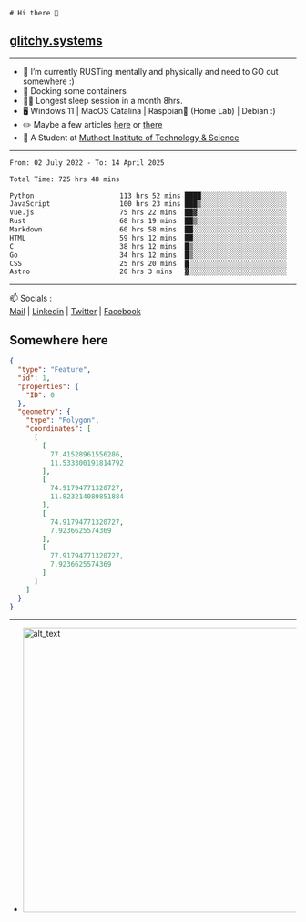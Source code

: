 ```
# Hi there 👋
```
## [glitchy.systems](https://glitchy.systems)
---

- 🌱 I’m currently RUSTing mentally and physically and need to GO out somewhere :)
- 🐋 Docking some containers
- 😶‍🌫️ Longest sleep session in a month 8hrs.
- 🖥️ Windows 11 | MacOS Catalina | Raspbian🥧 (Home Lab) | Debian :)
- ✏️ Maybe a few articles [here](https://medium.com/@advaithnarayanan8) or [there](https://medium.com/@advaithnarayanan8)
- 📑 A Student at [Muthoot Institute of Technology & Science](https://mgmits.ac.in/)



---

<!--START_SECTION:waka-->

```txt
From: 02 July 2022 - To: 14 April 2025

Total Time: 725 hrs 48 mins

Python                     113 hrs 52 mins ████░░░░░░░░░░░░░░░░░░░░░   15.69 %
JavaScript                 100 hrs 23 mins ███▒░░░░░░░░░░░░░░░░░░░░░   13.83 %
Vue.js                     75 hrs 22 mins  ██▓░░░░░░░░░░░░░░░░░░░░░░   10.38 %
Rust                       68 hrs 19 mins  ██▒░░░░░░░░░░░░░░░░░░░░░░   09.41 %
Markdown                   60 hrs 58 mins  ██░░░░░░░░░░░░░░░░░░░░░░░   08.40 %
HTML                       59 hrs 12 mins  ██░░░░░░░░░░░░░░░░░░░░░░░   08.16 %
C                          38 hrs 12 mins  █▒░░░░░░░░░░░░░░░░░░░░░░░   05.26 %
Go                         34 hrs 12 mins  █▒░░░░░░░░░░░░░░░░░░░░░░░   04.71 %
CSS                        25 hrs 20 mins  █░░░░░░░░░░░░░░░░░░░░░░░░   03.49 %
Astro                      20 hrs 3 mins   ▓░░░░░░░░░░░░░░░░░░░░░░░░   02.76 %
```

<!--END_SECTION:waka-->

---

📫 Socials :<br>
[Mail](mailto:advaith@glitchy.systems) | [Linkedin](https://www.linkedin.com/in/advaith-narayanan-a72152214/) | [Twitter](https://twitter.com/advaithnarayan) | [Facebook](https://screenmessage.com/qinq)

## Somewhere here

```geojson
{
  "type": "Feature",
  "id": 1,
  "properties": {
    "ID": 0
  },
  "geometry": {
    "type": "Polygon",
    "coordinates": [
      [
        [
          77.41528961556286,
          11.533300191814792
        ],
        [
          74.91794771320727,
          11.823214080851884
        ],
        [
          74.91794771320727,
          7.9236625574369
        ],
        [
          77.91794771320727,
          7.9236625574369
        ]
      ]
    ]
  }
}
```


--- 
- [<img alt="alt_text" width="500px" src="https://valid.x86.fr/cache/banner/xv24bv-6.png" />](https://valid.x86.fr/xv24bv)


